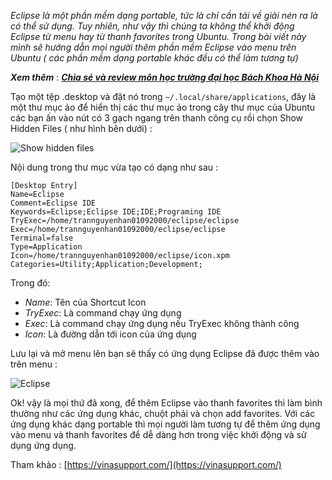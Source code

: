 *Eclipse là một phần mềm dạng portable, tức là chỉ cần tải về giải nén ra là có thể sử dụng. Tuy nhiên, như vậy thì chúng ta không thể khởi động Eclipse từ menu hay từ thanh favorites trong Ubuntu. Trong bài viết này mình sẽ hướng dẫn mọi người thêm phần mềm Eclipse vào menu trên Ubuntu ( các phần mềm dạng portable khác đều có thể làm tương tự)*

***Xem thêm*** : [***Chia sẻ và review môn học trường đại học Bách Khoa Hà Nội***](https://tailieu-bkhn.blogspot.com/)

Tạo một tệp .desktop và đặt nó trong `~/.local/share/applications`, đây là một thư mục ảo để hiển thị các thư mục ảo trong cây thư mục của Ubuntu các bạn ấn vào nút có 3 gạch ngang trên thanh công cụ rồi chọn Show Hidden Files ( như hình bên dưới) : 

![Show hidden files](https://images.viblo.asia/b9d653ad-3009-492a-8a6b-1354c46b7f27.png)

Nội dung trong thư mục vừa tạo có dạng như sau : 
```
[Desktop Entry]
Name=Eclipse
Comment=Eclipse IDE
Keywords=Eclipse;Eclipse IDE;IDE;Programing IDE
TryExec=/home/trannguyenhan01092000/eclipse/eclipse
Exec=/home/trannguyenhan01092000/eclipse/eclipse
Terminal=false
Type=Application
Icon=/home/trannguyenhan01092000/eclipse/icon.xpm
Categories=Utility;Application;Development;
```

Trong đó:
- *Name*: Tên của Shortcut Icon
- *TryExec*: Là command chạy ứng dụng
- *Exec*: Là command chạy ứng dụng nếu TryExec không thành công
- *Icon*: Là đường dẫn tới icon của ứng dụng 

Lưu lại và mở menu lên bạn sẽ thấy có ứng dụng Eclipse đã được thêm vào trên menu : 

![Eclipse](https://images.viblo.asia/5b43ab8a-6bd1-451e-8272-df20ec490efc.png)

Ok! vậy là mọi thứ đã xong, để thêm Eclipse vào thanh favorites thì làm bình thường như các ứng dụng khác, chuột phải và chọn add favorites. Với các ứng dụng khác dạng portable thì mọi người làm tương tự để thêm ứng dụng vào menu và thanh favorites để dễ dàng hơn trong việc khởi động và sử dụng ứng dụng. 

Tham khảo : [https://vinasupport.com/](https://vinasupport.com/)